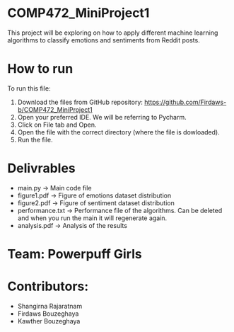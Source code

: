 # COMP472_MiniProject1

This project will be exploring on how to apply different machine learning algorithms to classify emotions and sentiments from Reddit posts.

# How to run
To run this file:

1. Download the files from GitHub repository: https://github.com/Firdaws-b/COMP472_MiniProject1 
2. Open your preferred IDE. We will be referring to Pycharm.
3. Click on File tab and Open.
4. Open the file with the correct directory (where the file is dowloaded).
5. Run the file.

# Delivrables
- main.py -> Main code file
- figure1.pdf -> Figure of emotions dataset distribution
- figure2.pdf -> Figure of sentiment dataset distribution
- performance.txt -> Performance file of the algorithms. Can be deleted and when you run the main it will regenerate again.
- analysis.pdf -> Analysis of the results
# Team: Powerpuff Girls 
# Contributors: 
- Shangirna Rajaratnam
- Firdaws Bouzeghaya 
- Kawther Bouzeghaya
